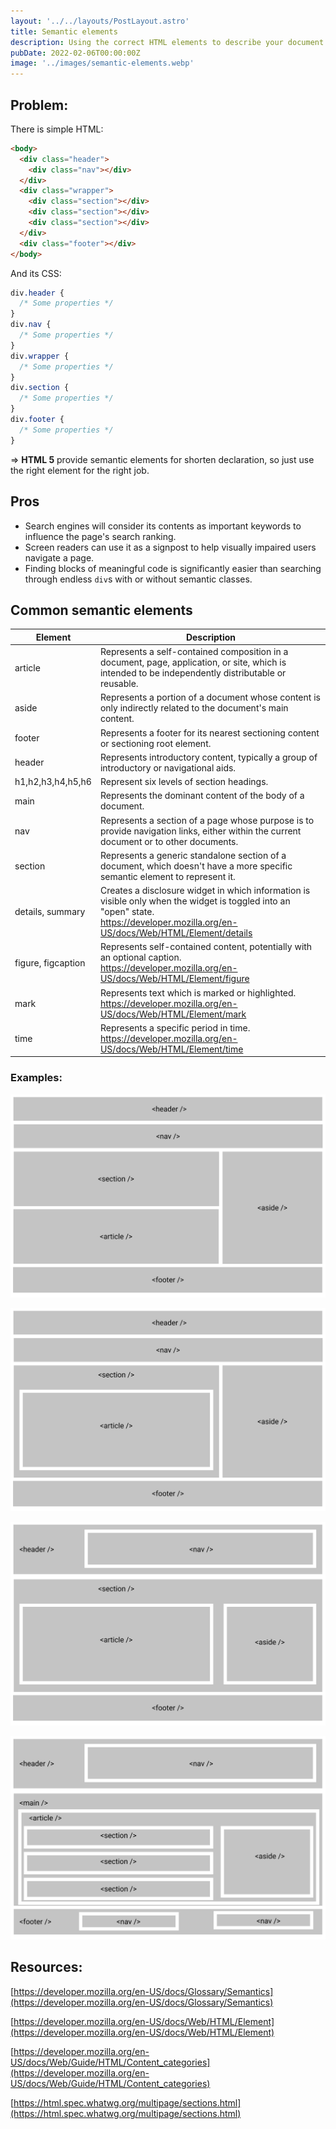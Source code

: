 ```yaml
---
layout: '../../layouts/PostLayout.astro'
title: Semantic elements
description: Using the correct HTML elements to describe your document content.
pubDate: 2022-02-06T00:00:00Z
image: '../images/semantic-elements.webp'
---
```


## Problem:

There is simple HTML:

```html
<body>
  <div class="header">
    <div class="nav"></div>
  </div>
  <div class="wrapper">
    <div class="section"></div>
    <div class="section"></div>
    <div class="section"></div>
  </div>
  <div class="footer"></div>
</body>
```

And its CSS:

```css
div.header {
  /* Some properties */
}
div.nav {
  /* Some properties */
}
div.wrapper {
  /* Some properties */
}
div.section {
  /* Some properties */
}
div.footer {
  /* Some properties */
}
```

⇒ **HTML 5** provide semantic elements for shorten declaration, so just use the right element for the right job.

## Pros

- Search engines will consider its contents as important keywords to influence the page's search ranking.
- Screen readers can use it as a signpost to help visually impaired users navigate a page.
- Finding blocks of meaningful code is significantly easier than searching through endless `div`s with or without semantic classes.

## Common semantic elements

| Element            | Description                                                                                                                                                                              |
| ------------------ | ---------------------------------------------------------------------------------------------------------------------------------------------------------------------------------------- |
| article            | Represents a self-contained composition in a document, page, application, or site, which is intended to be independently distributable or reusable.                                      |
| aside              | Represents a portion of a document whose content is only indirectly related to the document's main content.                                                                              |
| footer             | Represents a footer for its nearest sectioning content or sectioning root element.                                                                                                       |
| header             | Represents introductory content, typically a group of introductory or navigational aids.                                                                                                 |
| h1,h2,h3,h4,h5,h6  | Represent six levels of section headings.                                                                                                                                                |
| main               | Represents the dominant content of the body of a document.                                                                                                                               |
| nav                | Represents a section of a page whose purpose is to provide navigation links, either within the current document or to other documents.                                                   |
| section            | Represents a generic standalone section of a document, which doesn't have a more specific semantic element to represent it.                                                              |
| details, summary   | Creates a disclosure widget in which information is visible only when the widget is toggled into an "open" state.<br />https://developer.mozilla.org/en-US/docs/Web/HTML/Element/details |
| figure, figcaption | Represents self-contained content, potentially with an optional caption.<br />https://developer.mozilla.org/en-US/docs/Web/HTML/Element/figure                                           |
| mark               | Represents text which is marked or highlighted.<br />https://developer.mozilla.org/en-US/docs/Web/HTML/Element/mark                                                                      |
| time               | Represents a specific period in time.<br />https://developer.mozilla.org/en-US/docs/Web/HTML/Element/time                                                                                |

### Examples:

![Layout 1](../../images/semantic-elements1.jpg)

![Layout 2](../../images/semantic-elements2.jpg)

![Layout 3](../../images/semantic-elements3.jpg)

![Layout 4](../../images/semantic-elements4.jpg)

## Resources:

[https://developer.mozilla.org/en-US/docs/Glossary/Semantics](https://developer.mozilla.org/en-US/docs/Glossary/Semantics)

[https://developer.mozilla.org/en-US/docs/Web/HTML/Element](https://developer.mozilla.org/en-US/docs/Web/HTML/Element)

[https://developer.mozilla.org/en-US/docs/Web/Guide/HTML/Content_categories](https://developer.mozilla.org/en-US/docs/Web/Guide/HTML/Content_categories)

[https://html.spec.whatwg.org/multipage/sections.html](https://html.spec.whatwg.org/multipage/sections.html)

